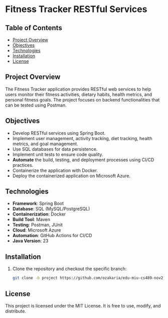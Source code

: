 # Fitness Tracker RESTful Services

## Table of Contents
- [Project Overview](#project-overview)
- [Objectives](#objectives)
- [Technologies](#technologies)
- [Installation](#installation)
- [License](#license)

## Project Overview
The Fitness Tracker application provides RESTful web services to help users monitor their fitness activities, dietary habits, health metrics, and personal fitness goals. The project focuses on backend functionalities that can be tested using Postman.

## Objectives
- Develop RESTful services using Spring Boot.
- Implement user management, activity tracking, diet tracking, health metrics, and goal management.
- Use SQL databases for data persistence.
- Implement unit tests to ensure code quality.
- **Automate** the build, testing, and deployment processes using CI/CD practices.
- Containerize the application with Docker.
- Deploy the containerized application on Microsoft Azure.

## Technologies
- **Framework**: Spring Boot
- **Database**: SQL (MySQL/PostgreSQL)
- **Containerization**: Docker
- **Build Tool**: Maven
- **Testing**: Postman, JUnit
- **Cloud**: Microsoft Azure
- **Automation**: GitHub Actions for CI/CD
- **Java Version**: 23

## Installation
1. Clone the repository and checkout the specific branch:
   ```bash
   git clone -b project https://github.com/ozakaria/edu-miu-cs489-nov2024.git

## License

This project is licensed under the MIT License. It is free to use, modify, and distribute.


